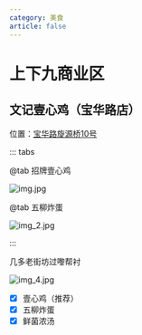 ```yaml
---
category: 美食
article: false
---
```


# 上下九商业区

## 文记壹心鸡（宝华路店）

<span class="icon iconfont icon-locate"></span> 位置：<a href="https://ditu.amap.com/place/B00140UXW3" target="_blank">宝华路旋源桥10号</a>

::: tabs

@tab 招牌壹心鸡

![img.jpg](https://img.sherry4869.com/Blog/life/delicacies/guangzhou/lw/sxjsyq/wjyxj/img.jpg)

@tab 五柳炸蛋

![img_2.jpg](https://img.sherry4869.com/Blog/life/delicacies/guangzhou/lw/sxjsyq/wjyxj/img_2.jpg)

:::

几多老街坊过嚟帮衬

![img_4.jpg](https://img.sherry4869.com/Blog/life/delicacies/guangzhou/lw/sxjsyq/wjyxj/img_4.jpg)

- [x] 壹心鸡（推荐）
- [x] 五柳炸蛋
- [x] 鲜菌浓汤